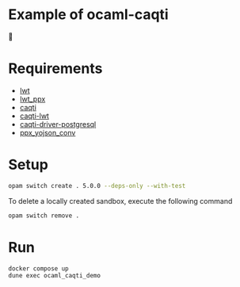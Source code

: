 # Example of ocaml-caqti

:camel:

# Requirements

- [lwt](https://ocsigen.org/lwt/latest/manual/manual)
- [lwt_ppx](https://ocsigen.org/lwt/5.3.0/api/Ppx_lwt)
- [caqti](https://github.com/paurkedal/ocaml-caqti/)
- [caqti-lwt](https://opam.ocaml.org/packages/caqti-lwt/)
- [caqti-driver-postgresql](https://opam.ocaml.org/packages/caqti-driver-postgresql/)
- [ppx_yojson_conv](https://github.com/janestreet/ppx_yojson_conv)

# Setup

```bash
opam switch create . 5.0.0 --deps-only --with-test
```

To delete a locally created sandbox, execute the following command

```bash
opam switch remove .
```

# Run

```bash
docker compose up
dune exec ocaml_caqti_demo
```
